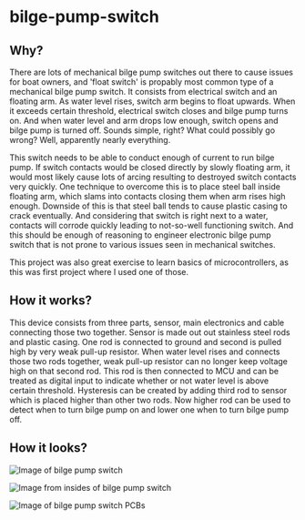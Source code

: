 # bilge-pump-switch

## Why?

There are lots of mechanical bilge pump switches out there to cause issues for boat owners, and 'float switch' is propably most common type of a mechanical bilge pump switch. It consists from electrical switch and an floating arm. As water level rises, switch arm begins to float upwards. When it exceeds certain threshold, electrical switch closes and bilge pump turns on. And when water level and arm drops low enough, switch opens and bilge pump is turned off. Sounds simple, right? What could possibly go wrong? Well, apparently nearly everything.

This switch needs to be able to conduct enough of current to run bilge pump. If switch contacts would be closed directly by slowly floating arm, it would most likely cause lots of arcing resulting to destroyed switch contacts very quickly. One technique to overcome this is to place steel ball inside floating arm, which slams into contacts closing them when arm rises high enough. Downside of this is that steel ball tends to cause plastic casing to crack eventually. And considering that switch is right next to a water, contacts will corrode quickly leading to not-so-well functioning switch. And this should be enough of reasoning to engineer electronic bilge pump switch that is not prone to various issues seen in mechanical switches.

This project was also great exercise to learn basics of microcontrollers, as this was first project where I used one of those.

## How it works?

This device consists from three parts, sensor, main electronics and cable connecting those two together. Sensor is made out out stainless steel rods and plastic casing. One rod is connected to ground and second is pulled high by very weak pull-up resistor. When water level rises and connects those two rods together, weak pull-up resistor can no longer keep voltage high on that second rod. This rod is then connected to MCU and can be treated as digital input to indicate whether or not water level is above certain threshold. Hysteresis can be created by adding third rod to sensor which is placed higher than other two rods. Now higher rod can be used to detect when to turn bilge pump on and lower one when to turn bilge pump off.

## How it looks?

![Image of bilge pump switch](Images/Bilge_pump_switch.jpg)

![Image from insides of bilge pump switch](Images/Bilge_pump_switch_inside.jpg)

![Image of bilge pump switch PCBs](Images/Bilge_pump_switch_PCBs.jpg)
